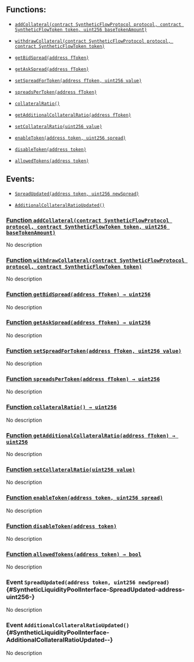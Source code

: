 ## Functions:

- [`addCollateral(contract SyntheticFlowProtocol protocol, contract SyntheticFlowToken token, uint256 baseTokenAmount)`](#SyntheticLiquidityPoolInterface-addCollateral-contract-SyntheticFlowProtocol-contract-SyntheticFlowToken-uint256-)

- [`withdrawCollateral(contract SyntheticFlowProtocol protocol, contract SyntheticFlowToken token)`](#SyntheticLiquidityPoolInterface-withdrawCollateral-contract-SyntheticFlowProtocol-contract-SyntheticFlowToken-)

- [`getBidSpread(address fToken)`](#SyntheticLiquidityPoolInterface-getBidSpread-address-)

- [`getAskSpread(address fToken)`](#SyntheticLiquidityPoolInterface-getAskSpread-address-)

- [`setSpreadForToken(address fToken, uint256 value)`](#SyntheticLiquidityPoolInterface-setSpreadForToken-address-uint256-)

- [`spreadsPerToken(address fToken)`](#SyntheticLiquidityPoolInterface-spreadsPerToken-address-)

- [`collateralRatio()`](#SyntheticLiquidityPoolInterface-collateralRatio--)

- [`getAdditionalCollateralRatio(address fToken)`](#SyntheticLiquidityPoolInterface-getAdditionalCollateralRatio-address-)

- [`setCollateralRatio(uint256 value)`](#SyntheticLiquidityPoolInterface-setCollateralRatio-uint256-)

- [`enableToken(address token, uint256 spread)`](#SyntheticLiquidityPoolInterface-enableToken-address-uint256-)

- [`disableToken(address token)`](#SyntheticLiquidityPoolInterface-disableToken-address-)

- [`allowedTokens(address token)`](#SyntheticLiquidityPoolInterface-allowedTokens-address-)

## Events:

- [`SpreadUpdated(address token, uint256 newSpread)`](#SyntheticLiquidityPoolInterface-SpreadUpdated-address-uint256-)

- [`AdditionalCollateralRatioUpdated()`](#SyntheticLiquidityPoolInterface-AdditionalCollateralRatioUpdated--)

### [Function `addCollateral(contract SyntheticFlowProtocol protocol, contract SyntheticFlowToken token, uint256 baseTokenAmount)`](#SyntheticLiquidityPoolInterface-addCollateral-contract-SyntheticFlowProtocol-contract-SyntheticFlowToken-uint256-)

No description

### [Function `withdrawCollateral(contract SyntheticFlowProtocol protocol, contract SyntheticFlowToken token)`](#SyntheticLiquidityPoolInterface-withdrawCollateral-contract-SyntheticFlowProtocol-contract-SyntheticFlowToken-)

No description

### [Function `getBidSpread(address fToken) → uint256`](#SyntheticLiquidityPoolInterface-getBidSpread-address-)

No description

### [Function `getAskSpread(address fToken) → uint256`](#SyntheticLiquidityPoolInterface-getAskSpread-address-)

No description

### [Function `setSpreadForToken(address fToken, uint256 value)`](#SyntheticLiquidityPoolInterface-setSpreadForToken-address-uint256-)

No description

### [Function `spreadsPerToken(address fToken) → uint256`](#SyntheticLiquidityPoolInterface-spreadsPerToken-address-)

No description

### [Function `collateralRatio() → uint256`](#SyntheticLiquidityPoolInterface-collateralRatio--)

No description

### [Function `getAdditionalCollateralRatio(address fToken) → uint256`](#SyntheticLiquidityPoolInterface-getAdditionalCollateralRatio-address-)

No description

### [Function `setCollateralRatio(uint256 value)`](#SyntheticLiquidityPoolInterface-setCollateralRatio-uint256-)

No description

### [Function `enableToken(address token, uint256 spread)`](#SyntheticLiquidityPoolInterface-enableToken-address-uint256-)

No description

### [Function `disableToken(address token)`](#SyntheticLiquidityPoolInterface-disableToken-address-)

No description

### [Function `allowedTokens(address token) → bool`](#SyntheticLiquidityPoolInterface-allowedTokens-address-)

No description

### Event `SpreadUpdated(address token, uint256 newSpread)` {#SyntheticLiquidityPoolInterface-SpreadUpdated-address-uint256-}

No description

### Event `AdditionalCollateralRatioUpdated()` {#SyntheticLiquidityPoolInterface-AdditionalCollateralRatioUpdated--}

No description
